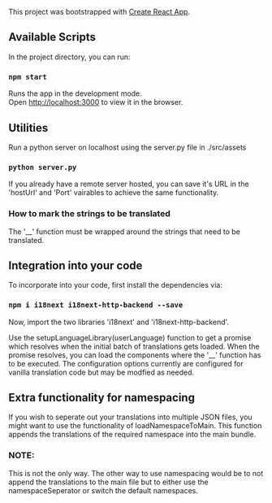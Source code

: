 This project was bootstrapped with [Create React App](https://github.com/facebook/create-react-app).

## Available Scripts

In the project directory, you can run:

### `npm start`

Runs the app in the development mode.<br />
Open [http://localhost:3000](http://localhost:3000) to view it in the browser.


## Utilities 

Run a python server on localhost using the server.py file in ./src/assets

### `python server.py`

If you already have a remote server hosted, you can save it's URL in the 'hostUrl' and 'Port' vairables to achieve the same functionality. 

### How to mark the strings to be translated

The '\_\_' function must be wrapped around the strings that need to be translated.

## Integration into your code

To incorporate into your code, first install the dependencies via:
### `npm i i18next i18next-http-backend --save`

Now, import the two libraries 'i18next' and 'i18next-http-backend'.

Use the setupLanguageLibrary(userLanguage) function to get a promise which resolves when the initial batch of translations gets loaded. When the promise resolves, you can load the components where the '\_\_' function has to be executed. The configuration options currently are configured for vanilla translation code but may be modfied as needed. 

## Extra functionality for namespacing

If you wish to seperate out your translations into multiple JSON files, you might want to use the functionality of loadNamespaceToMain. This function appends the translations of the required namespace into the main bundle. 
### NOTE: 
This is not the only way. The other way to use namespacing would be to not append the translations to the main file but to either use the namespaceSeperator or switch the default namespaces.
